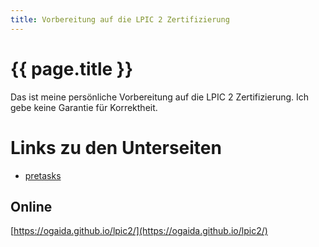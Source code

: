 ```yaml
---
title: Vorbereitung auf die LPIC 2 Zertifizierung
---
```


# {{ page.title }}
 

Das ist meine persönliche Vorbereitung auf die LPIC 2 Zertifizierung. Ich gebe keine Garantie für Korrektheit.

# Links zu den Unterseiten

- [pretasks](./pretasks.html)


## Online

[https://ogaida.github.io/lpic2/](https://ogaida.github.io/lpic2/)
